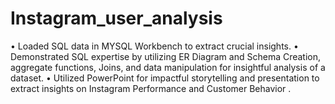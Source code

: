 # Instagram_user_analysis
• Loaded SQL data in MYSQL Workbench to extract crucial insights. • Demonstrated SQL expertise by utilizing ER Diagram and Schema Creation, aggregate functions, Joins, and data manipulation for insightful analysis of a dataset. • Utilized PowerPoint for impactful storytelling and presentation to extract insights on Instagram Performance and Customer Behavior .   
